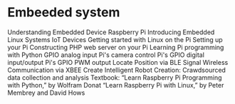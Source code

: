 # Embeeded system
 Understanding Embedded Device Raspberry Pi 
  Introducing Embedded Linux Systems
  IoT Devices
  Getting started with Linux on the Pi
  Setting up your Pi
  Constructing PHP web server on your Pi
  Learning Pi programming with Python
  GPIO analog input
  Pi's camera control
  Pi's GPIO digital input/output
  Pi's GPIO PWM output
  Locate Position via BLE Signal
  Wireless Communication via XBEE
  Create Intelligent Robot 
  Creation: Crawdsourced data collection and analysis
Textbook:
  “Learn Raspberry Pi Programming with Python,” by Wolfram Donat
  “Learn Raspberry Pi with Linux,” by Peter Membrey and David Hows
